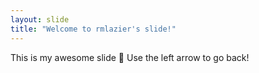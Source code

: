 ```yaml
---
layout: slide
title: "Welcome to rmlazier's slide!"
---
```

This is my awesome slide :tada:
Use the left arrow to go back!
